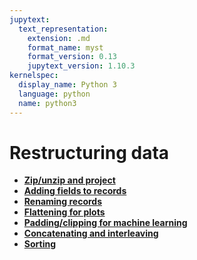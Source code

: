```yaml
---
jupytext:
  text_representation:
    extension: .md
    format_name: myst
    format_version: 0.13
    jupytext_version: 1.10.3
kernelspec:
  display_name: Python 3
  language: python
  name: python3
---
```


Restructuring data
==================

   * **[Zip/unzip and project](how-to-restructure-zip-project)**
   * **[Adding fields to records](how-to-restructure-add-fields)**
   * **[Renaming records](how-to-restructure-rename-records)**
   * **[Flattening for plots](how-to-restructure-flatten)**
   * **[Padding/clipping for machine learning](how-to-restructure-pad)**
   * **[Concatenating and interleaving](how-to-restructure-concatenate)**
   * **[Sorting](how-to-restructure-sort)**
